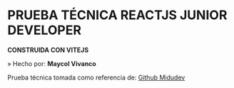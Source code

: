 # PRUEBA TÉCNICA REACTJS JUNIOR DEVELOPER

**CONSTRUIDA CON VITEJS**

» Hecho por: **Maycol Vivanco**

Prueba técnica tomada como referencia de:
[Github Midudev](https://github.com/midudev/pruebas-tecnicas/tree/main/pruebas/01-reading-list)